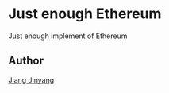 Just enough Ethereum
===============

Just enough implement of Ethereum

## Author

[Jiang Jinyang](justjjy.com)